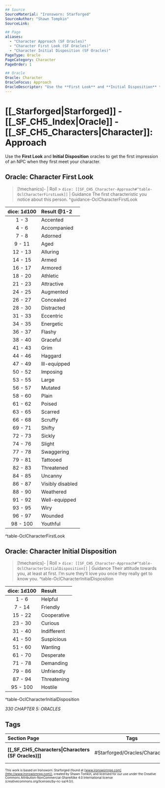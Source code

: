 ```yaml
---
## Source
SourceMaterial: "Ironsworn: Starforged"
SourceAuthor: "Shawn Tompkin"
SourceLink: 

## Page
aliases:
  - "Character Approach (SF Oracles)"
  - "Character First Look (SF Oracles)"
  - "Character Initial Disposition (SF Oracles)"
PageType: Oracle
PageCategory: Character
PageOrder: 1

## Oracle
Oracle: Character
OracleFocus: Approach
OracleDescriptor: "Use the **First Look** and **Initial Disposition** to get the first impression of an NPC when they first meet your character."
---
```

 # [[_Starforged|Starforged]] - [[_SF_CH5_Index|Oracle]] - [[_SF_CH5_Characters|Character]]: Approach
Use the **First Look** and **Initial Disposition** oracles to get the first impression of an NPC when they first meet your character.

## Oracle: Character First Look
> [!mechanics]- | Roll > `dice: [[SF_CH5_Character-Approach#^table-OclCharacterFirstLook]]` | Guidance
> The first characteristic you notice about this person. ^guidance-OclCharacterFirstLook

| dice: 1d100 | Result @1-2 |
|:---:|:--- |
| 1 - 3 | Accented |
| 4 - 6 | Accompanied |
| 7 - 8 | Adorned |
| 9 - 11 | Aged |
| 12 - 13 | Alluring |
| 14 - 15 | Armed |
| 16 - 17 | Armored |
| 18 - 20 | Athletic |
| 21 - 23 | Attractive |
| 24 - 25 | Augmented |
| 26 - 27 | Concealed |
| 28 - 30 | Distracted |
| 31 - 33 | Eccentric |
| 34 - 35 | Energetic |
| 36 - 37 | Flashy |
| 38 - 40 | Graceful |
| 41 - 43 | Grim |
| 44 - 46 | Haggard |
| 47 - 49 | Ill-equipped |
| 50 - 52 | Imposing |
| 53 - 55 | Large |
| 56 - 57 | Mutated |
| 58 - 60 | Plain |
| 61 - 62 | Poised |
| 63 - 65 | Scarred |
| 66 - 68 | Scruffy |
| 69 - 71 | Shifty |
| 72 - 73 | Sickly |
| 74 - 76 | Slight |
| 77 - 78 | Swaggering |
| 79 - 81 | Tattooed |
| 82 - 83 | Threatened |
| 84 - 85 | Uncanny |
| 86 - 87 | Visibly disabled |
| 88 - 90 | Weathered |
| 91 - 92 | Well-equipped |
| 93 - 95 | Wiry |
| 96 - 97 | Wounded |
| 98 - 100 | Youthful |
^table-OclCharacterFirstLook

## Oracle: Character Initial Disposition
> [!mechanics]- | Roll > `dice: [[SF_CH5_Character-Approach#^table-OclCharacterInitialDisposition]]` | Guidance
>  Their attitude towards you, at least at first. I’m sure they’ll love you once they really get to know you. ^table-OclCharacterInitialDisposition

| dice: 1d100 | Result |
|:---:|:--- |
| 1 - 6 | Helpful |
| 7 - 14 | Friendly |
| 15 - 22 | Cooperative |
| 23 - 30 | Curious |
| 31 - 40 | Indifferent |
| 41 - 50 | Suspicious |
| 51 - 60 | Wanting |
| 61 - 70 | Desperate |
| 71 - 78 | Demanding |
| 79 - 86 | Unfriendly |
| 87 - 94 | Threatening |
| 95 - 100 | Hostile |
^table-OclCharacterInitialDisposition

*330 CHAPTER 5: ORACLES*

## Tags
| Section Page | Tags | Next Page |
|:--- |:---:| ---:|
| **[[_SF_CH5_Characters\|Characters (SF Oracles)]]** | #Starforged/Oracles/Characters | **[[SF_CH5_Character-Drives\|Character Drives (SF Oracles)]]** |

<font size=-2>This work is based on Ironsworn: Starforged (found at [www.ironswornrpg.com](http://www.ironswornrpg.com)), created by Shawn Tomkin, and licensed for our use under the Creative Commons Attribution-NonCommercial-ShareAlike 4.0 International license  (creativecommons.org/licenses/by-nc-sa/4.0/).</font>